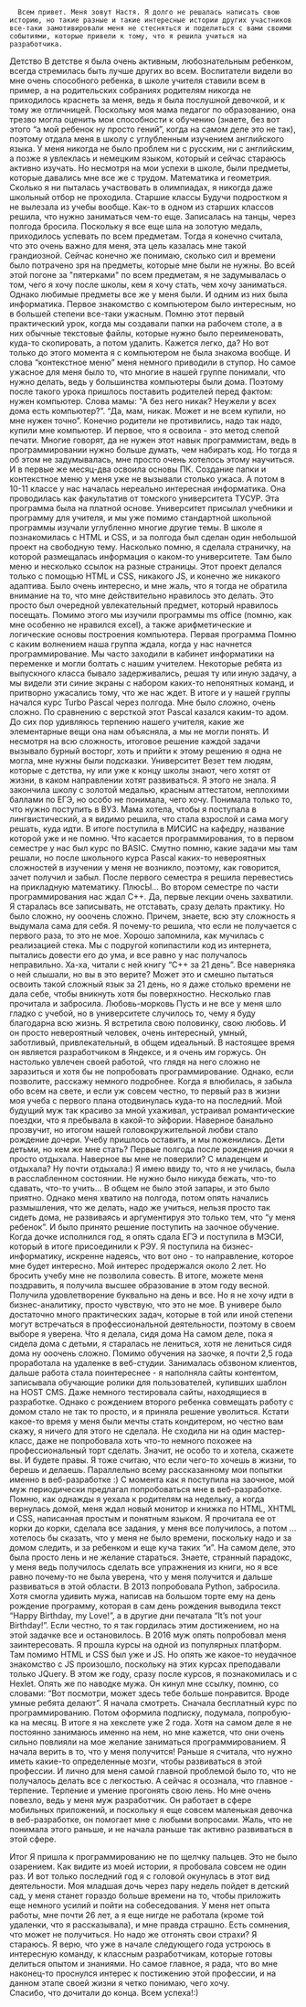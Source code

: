       Всем привет. Меня зовут Настя. Я долго не решалась написать свою историю, но такие разные и такие интересные истории других участников все-таки замотивировали меня не стесняться и поделиться с вами своими событиями, которые привели к тому, что я решила учиться на разработчика. 
Детство
     В детстве я была очень активным, любознательным ребенком, всегда стремилась быть лучше других во всем. Воспитатели видели во мне очень способного ребенка, в школе учителя ставили всем в пример, а на родительских собраниях родителям никогда не приходилось краснеть за меня, ведь я была послушной девочкой, и к тому же отличницей. Поскольку моя мама педагог по образованию, она трезво могла оценить мои способности к обучению (знаете, без вот этого “а мой ребенок ну просто гений”, когда на самом деле это не так), поэтому отдала меня в школу с углубленным изучением английского языка. У меня никогда не было проблем ни с русским, ни с английским, а позже я увлеклась и немецким языком, который и сейчас стараюсь активно изучать. Но несмотря на мои успехи в школе, были предметы, которые давались мне все же с трудом. Математика и геометрия. Сколько я ни пыталась участвовать в олимпиадах, я никогда даже школьный отбор не проходила. 
Старшие классы
    Будучи подростком я не вылезала из учебы вообще. Как-то в одном из старших классов решила, что нужно заниматься чем-то еще. Записалась на танцы, через полгода бросила. Поскольку я все еще шла на золотую медаль, приходилось успевать по всем предметам. Тогда я конечно считала, что это очень важно для меня, эта цель казалась мне такой грандиозной. Сейчас конечно же понимаю, сколько сил и времени было потрачено зря на предметы, которые мне были не нужны. Во всей этой погоне за "пятерками" по всем предметам, я не задумывалась о том, чего я хочу после школы, кем я хочу стать, чем хочу заниматься. Однако любимые предметы все же у меня были. И одним из них была информатика.
    Первое знакомство с компьютером было интересным, но в большей степени все-таки ужасным. Помню этот первый практический урок, когда мы создавали папки на рабочем столе, а в них обычные текстовые файлы, которые нужно было переименовать, куда-то скопировать, а потом удалить. Кажется легко, да? Но вот только до этого момента я с компьютером не была знакома вообще. И слова “контекстное меню” меня немного приводили в ступор. Но самое ужасное для меня было то, что многие в нашей группе понимали, что нужно делать, ведь у большинства компьютеры были дома.
    Поэтому после такого урока пришлось поставить родителей перед фактом: нужен компьютер. Слова мамы: "А без него никак? Неужели у всех дома есть компьютер?”. “Да, мам, никак. Может и не всем купили, но мне нужен точно”. 
Конечно родители не противились, надо так надо, купили мне компьютер. И первое, что я освоила - это метод слепой печати. Многие говорят, да не нужен этот навык программистам, ведь в программировании нужно больше думать, чем набирать код. Но тогда я об этом не задумывалась, мне просто очень хотелось этому научиться. И в первые же месяц-два освоила основы ПК. Создание папки и контекстное меню у меня уже не вызывали столько ужаса. А потом в 10-11 классе у нас началась нереально интересная информатика.  Она проводилась как факультатив от томского университета ТУСУР. Эта программа была на платной основе. Университет присылал учебники и программу для учителя, и мы уже помимо стандартной школьной программы изучали углубленно многие другие темы. В школе я познакомилась c HTML и CSS, и за полгода был сделан один небольшой проект на свободную тему. Насколько помню, я сделала страничку, на которой размещалась информация о каком-то университете. Там было меню и несколько ссылок на разные страницы. Этот проект делался только с помощью HTML и CSS, никакого JS, и конечно же никакого адаптива. Было очень интересно, и мне жаль, что я тогда не обратила внимание на то, что мне действительно нравилось это делать. Это просто был очередной увлекательный предмет, который нравилось посещать. Помимо этого мы изучили программы ms office (помню, как мне особенно не нравился excel), а также арифметические и логические основы построения компьютера. 
Первая программа
Помню с каким волнением наша группа ждала, когда у нас начнется программирование. Мы часто заходили в кабинет информатики на переменке и могли болтать с нашим учителем. Некоторые ребята из выпускного класса бывало задерживались, решая ту или иную задачу, а мы видели эти синие экраны с набором каких-то непонятных команд, и притворно ужасались тому, что же нас ждет. В итоге и у нашей группы начался курс Turbo Pascal через полгода. Мне было сложно, очень сложно. По сравнению с версткой этот Pascal казался каким-то адом. До сих пор удивляюсь терпению нашего учителя, какие же элементарные вещи она нам объясняла, а мы не могли понять. И несмотря на всю сложность, итоговое решение каждой задачи вызывало бурный восторг, хоть и прийти к этому решению я одна не могла, мне нужны были подсказки. 
Университет
Везет тем людям, которые с детства, ну или уже к концу школы знают, чего хотят от жизни, в каком направлении хотят развиваться. Я этого не знала. Я закончила школу с золотой медалью, красным аттестатом, неплохими баллами по ЕГЭ, но особо не понимала, чего хочу. Понимала только то, что нужно поступить в ВУЗ. Мама хотела, чтобы я поступала в лингвистический, а я видимо решила, что стала взрослой и сама могу решать, куда идти. В итоге поступила в МИСИС на кафедру, название которой уже и не помню. Что касается программирования, то в первом семестре у нас был курс по BASIC. Смутно помню, какие задачи мы там решали, но после школьного курса Pascal каких-то невероятных сложностей в изучении у меня не возникло, поэтому, как говорится, зачет получил и забыл. После первого семестра я решила перевестись на прикладную математику. 
ПлюсЫ…
Во втором семестре по части программирования нас ждал С++. Да, первые лекции очень захватили. Я старалась все записывать, не отставать, сразу делать практику. Но было сложно, ну ооочень сложно. Причем, знаете, всю эту сложность я выдумала сама для себя. Я почему-то решила, что если не получается с первого раза, то это не мое. Хорошо запомнила, как мучилась с реализацией стека. Мы с подругой копипастили код из интернета, пытались довести его до ума, и все равно у нас получалось неправильно. Ха-ха, читали с ней книгу “С++ за 21 день”. Все наверняка о ней слышали, но вы в это верите? Может это и смешно пытаться освоить такой сложный язык за 21 день, но я даже столько времени не дала себе, чтобы вникнуть хотя бы поверхностно. Несколько глав прочитала и забросила.
Любовь-морковь
Пусть и не все у меня шло гладко с учебой, но в университете случилось то, чему я буду благодарна всю жизнь. Я встретила свою половинку, свою любовь. И он просто невероятный человек, очень интересный, умный, заботливый, привлекательный, в общем идеальный. В настоящее время он является разработчиком в Яндексе, и я очень им горжусь. Он настолько увлечен своей работой, что глядя на него сложно не заразиться и хотя бы не попробовать программирование. Однако, если позволите, расскажу немного подробнее. 
Когда я влюбилась, я забыла обо всем на свете, и если уж совсем честно, то первый раз в жизни моя учеба с первого плана отодвинулась куда-то на последний. Мой будущий муж так красиво за мной ухаживал, устраивал романтические поездки, что я пребывала в какой-то эйфории. Наверное банально прозвучит, но итогом нашей головокружительной любви стало рождение дочери. Учебу пришлось оставить, и мы поженились.
Дети детьми, но кем же мне стать?
Первые полгода после рождения дочки я просто отдыхала. Наверное вы мне не поверили? С младенцем и отдыхала? Ну почти отдыхала:) Я имею ввиду то, что я не училась, была в расслабленном состоянии. Не нужно было никуда бежать, что-то сдавать, что-то учить… В общем не было этой запары, и это было приятно. Однако меня хватило на полгода, потом опять начались размышления, что же делать, надо же учиться, нельзя просто так сидеть дома, не развиваясь и  аргументируя это только тем, что “у меня ребенок”. И было принято решение поступить на заочное обучение. Когда дочке исполнился год, я опять сдала ЕГЭ и поступила в МЭСИ, который в итоге присоединили к РЭУ. Я поступила на бизнес-информатику, искренне надеясь, что вот оно - то направление, которое мне будет интересно. Мой интерес продержался около 2 лет. Но бросить учебу мне не позволила совесть. В итоге, можете меня поздравить, я получила высшее образование в этом году весной. Получила удовлетворение буквально на день и все. Но я не хочу идти в бизнес-аналитику, просто чувствую, что это не мое. В универе было достаточно много практических задач, которые в той или иной степени могут встречаться в профессиональной деятельности, поэтому в своем выборе я уверена. 
Что я делала, сидя дома
На самом деле, пока я сидела дома с детьми, я старалась не лениться, хотя не лениться сидя дома ну ооочень сложно. Помимо обучения на заочке, я почти 2,5 года проработала на удаленке в веб-студии. Занималась обзвоном клиентов, дальше работа стала поинтереснее - я наполняла сайты контентом, записывала обучающие ролики для пользователей, купивших шаблон на HOST CMS. Даже немного тестировала сайты, находящиеся в разработке. Однако с рождением второго ребенка совмещать работу с домом стало не так то просто, и я приняла решение уволиться. 
Кстати какое-то время у меня были мечты стать кондитером, но честно вам скажу, я ничего для этого не сделала. Не сходила ни на один мастер-класс, даже не попробовала хоть что-то немного похожее на профессиональный торт сделать. Значит, не особо то и хотела, скажете вы. И будете правы. Я тоже считаю, что если чего-то хочешь в жизни, то берешь и делаешь. 
Параллельно всему рассказанному мои попытки именно в веб-разработке :)
С момента как я поступила на заочное, мой муж периодически предлагал попробоваться мне в веб-разработке. Помню, как однажды я уехала к родителям на недельку, а когда вернулась домой, меня ждал новый монитор и книжка по HTML, XHTML и CSS, написанная простым и понятным языком. Я прочитала ее от корки до корки, сделала все задания, у меня все получилось, а потом … хотелось бы сказать, что у меня не было времени, поскольку надо и за домом следить, и за ребенком и еще куча таких “и”. На самом деле, это была просто лень и не желание стараться. Знаете, странный парадокс, у меня ведь получилось сделать все упражнения из книги, но я все равно почему-то не была уверена, что у меня получится и дальше развиваться в этой области. 
В 2013 попробовала Python, забросила. Хотя смогла удивить мужа, написав на большом торте ему на день рождение программу, которая в сам день рождения выводила текст “Happy Birthday, my Love!”, а в другие дни печатала “It’s not your Birthday!”. Если честно, то я так гордилась этим достижением, но на этой задачке все и остановилось. 
В 2016 муж опять попробовал меня заинтересовать. Я прошла курсы на одной из популярных платформ. Там помимо HTML и CSS был уже и JS. Но опять же какое-то неудачное знакомство с JS произошло, поскольку на этих курсах преподавали только JQuery. В этом же году, сразу после курсов, я познакомилась и с Hexlet. Опять же по наводке мужа. Он кинул мне ссылку, помню, со словами: “Вот посмотри, может здесь тебе больше понравится. Вроде умные ребята делают”. Я начала смотреть. Сначала бесплатный курс по программированию. Потом оформила подписку, подумала, попробую-ка на месяц. В итоге я на хекслете уже 2 года. Хотя на самом деле я не постоянно занимаюсь именно на нем, но мне кажется, что они очень сильно повлияли на мое желание заниматься программированием. Я начала верить в то, что у меня получится!
Раньше я считала, что нужно иметь какие-то определенные мозги, чтобы развиваться в этой профессии. И лично для меня самой главной проблемой было то, что не получалось делать все с легкостью. А сейчас я осознала, что главное -  терпение. Терпение и умение прогонять свою лень. 
Но мне очень повезло, ведь у меня муж разработчик. Он работает в сфере мобильных приложений, и поскольку я еще совсем маленькая девочка в веб-разработке, он помогает мне с любыми вопросами. Жаль, что не понимала этого раньше, и не начала раньше так активно развиваться в этой сфере. 

Итог
Я пришла к программированию не по щелчку пальцев. Это не было озарением. Как видите из моей истории, я пробовала совсем не один раз. И вот только последний год я с головой окунулась в этот вид деятельности. Моя младшая дочь через пару недель пойдет в детский сад, у меня станет гораздо больше времени на то, чтобы приложить еще немного усилий и пойти на собеседования. У меня нет опыта работы, мне почти 26 лет, а я еще нигде не работала (кроме той удаленки, что я рассказывала), и мне правда страшно. Есть сомнения, что может не получиться. Но надо же отгонять свои страхи? Я стараюсь. Я верю, что уже в начале следующего года устроюсь в интересную команду, к классным разработчикам, которые готовы делиться опытом и знаниями. Но самое главное, я рада, что во мне наконец-то проснулся интерес к постижению этой профессии, и на данном этапе своей жизни я четко понимаю, чего хочу.  
Спасибо, что дочитали до конца. Всем успеха!:)